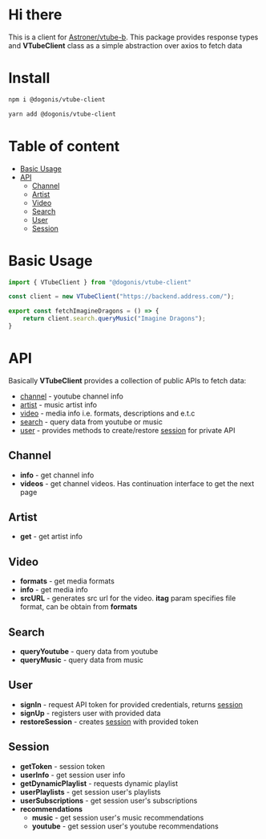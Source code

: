 # Hi there 
This is a client for [Astroner/vtube-b](https://github.com/Astroner/vtube-b). 
This package provides response types and **VTubeClient** class as a simple abstraction over axios to fetch data

# Install
```bash
npm i @dogonis/vtube-client
```
```bash
yarn add @dogonis/vtube-client
```

# Table of content
 - [Basic Usage](#basic-usage)
 - [API](#api)
     - [Channel](#channel)
     - [Artist](#artist)
     - [Video](#video)
     - [Search](#search)
     - [User](#user)
     - [Session](#session)

# Basic Usage
```ts
import { VTubeClient } from "@dogonis/vtube-client"

const client = new VTubeClient("https://backend.address.com/");

export const fetchImagineDragons = () => {
    return client.search.queryMusic("Imagine Dragons");
}
```

# API
Basically **VTubeClient** provides a collection of public APIs to fetch data:
 - [channel](#channel) - youtube channel info
 - [artist](#artist) - music artist info
 - [video](#video) - media info i.e. formats, descriptions and e.t.c
 - [search](#search) - query data from youtube or music
 - [user](#user) - provides methods to create/restore [session](#session) for private API

## Channel
 - **info** - get channel info
 - **videos** - get channel videos. Has continuation interface to get the next page

## Artist
 - **get** - get artist info

## Video
 - **formats** - get media formats
 - **info** - get media info
 - **srcURL** - generates src url for the video. **itag** param specifies file format, can be obtain from **formats**

## Search
 - **queryYoutube** - query data from youtube
 - **queryMusic** - query data from music

## User
 - **signIn** - request API token for provided credentials, returns [session](#session)
 - **signUp** - registers user with provided data
 - **restoreSession** - creates [session](#session) with provided token 

## Session
 - **getToken** - session token
 - **userInfo** - get session user info
 - **getDynamicPlaylist** - requests dynamic playlist
 - **userPlaylists** - get session user's playlists
 - **userSubscriptions** - get session user's subscriptions
 - **recommendations**
     - **music** - get session user's music recommendations
     - **youtube** - get session user's youtube recommendations